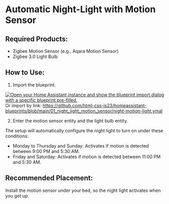 # Automatic Night-Light with Motion Sensor

## Required Products:
* Zigbee Motion Sensor (e.g., Aqara Motion Sensor)
* Zigbee 3.0 Light Bulb

## How to Use:
1. Import the blueprint.

[![Open your Home Assistant instance and show the blueprint import dialog with a specific blueprint pre-filled.](https://my.home-assistant.io/badges/blueprint_import.svg)](https://my.home-assistant.io/redirect/blueprint_import/?blueprint_url=https%3A%2F%2Fgithub.com%2Fhtml-css-js23%2Fhomeassistant-blueprints%2Fblob%2Fmain%2F01_night_light_motion_sensor%2Fnight-motion-light.ymal)
Or import by link:
https://github.com/html-css-js23/homeassistant-blueprints/blob/main/01_night_light_motion_sensor/night-motion-light.ymal

2. Enter the motion sensor entity and the light bulb entity.

The setup will automatically configure the night light to turn on under these conditions:
* Monday to Thursday and Sunday: Activates if motion is detected between 9:00 PM and 5:30 AM.
* Friday and Saturday: Activates if motion is detected between 11:00 PM and 5:30 AM.

## Recommended Placement:
Install the motion sensor under your bed, so the night light activates when you get up.

